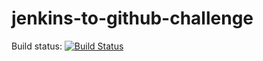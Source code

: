 # jenkins-to-github-challenge

Build status:
[![Build Status](http://ec2-54-172-199-245.compute-1.amazonaws.com/buildStatus/icon?job=challenge-2)](http://ec2-54-172-199-245.compute-1.amazonaws.com/job/challenge-2/)
